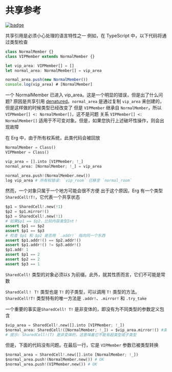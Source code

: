 # 共享参考

[![badge](https://img.shields.io/endpoint.svg?url=https%3A%2F%2Fgezf7g7pd5.execute-api.ap-northeast-1.amazonaws.com%2Fdefault%2Fsource_up_to_date%3Fowner%3Derg-lang%26repos%3Derg%26ref%3Dmain%26path%3Ddoc/EN/syntax/type/advanced/shared.md%26commit_hash%3D51de3c9d5a9074241f55c043b9951b384836b258)](https://gezf7g7pd5.execute-api.ap-northeast-1.amazonaws.com/default/source_up_to_date?owner=erg-lang&repos=erg&ref=main&path=doc/EN/syntax/type/advanced/shared.md&commit_hash=51de3c9d5a9074241f55c043b9951b384836b258)

共享引用是必须小心处理的语言特性之一
例如，在 TypeScript 中，以下代码将通过类型检查

```typescript
class NormalMember {}
class VIPMember extends NormalMember {}

let vip_area: VIPMember[] = []
let normal_area: NormalMember[] = vip_area

normal_area.push(new NormalMember())
console.log(vip_area) # [NormalMember]
```

一个 NormalMember 已进入 vip_area。这是一个明显的错误，但是出了什么问题?
原因是共享引用 [denatured](./variance.md)。`normal_area` 是通过复制 `vip_area` 来创建的，但是这样做的时候类型已经改变了
但是 `VIPMember` 继承自 `NormalMember`，所以 `VIPMember[] <: NormalMember[]`，这不是问题
关系 `VIPMember[] <: NormalMember[]` 适用于不可变对象。但是，如果您执行上述破坏性操作，则会出现故障

在 Erg 中，由于所有权系统，此类代码会被回放

```python
NormalMember = Class()
VIPMember = Class()

vip_area = [].into [VIPMember; !_]
normal_area: [NormalMember; !_] = vip_area

normal_area.push!(NormalMember.new())
log vip_area # 所有权错误: `vip_room` 已移至 `normal_room`
```

然而，一个对象只属于一个地方可能会很不方便
出于这个原因，Erg 有一个类型 `SharedCell!T!`，它代表一个共享状态

```python
$p1 = SharedCell!.new(!1)
$p2 = $p1.mirror!()
$p3 = SharedCell!.new(!1)
# 如果$p1 == $p2，比较内容类型Int！
assert $p1 == $p2
assert $p1 == $p3
# 检查 $p1 和 $p2 是否用 `.addr!` 指向同一个东西
assert $p1.addr!() == $p2.addr!()
assert $p1.addr!() != $p3.addr!()
$p1.add! 1
assert $p1 == 2
assert $p2 == 2
assert $p3 == 1
```

`SharedCell!` 类型的对象必须以`$` 为前缀。此外，就其性质而言，它们不可能是常数

`SharedCell！ T!` 类型也是 `T!` 的子类型，可以调用 `T!` 类型的方法。`SharedCell!T!` 类型特有的唯一方法是 `.addr!`、`.mirror!` 和 `.try_take`

一个重要的事实是`SharedCell! T!` 是非变体的，即没有为不同类型的参数定义包含

```python
$vip_area = SharedCell!.new([].into [VIPMember; !_])
$normal_area: SharedCell!([NormalMember; !_]) = $vip_area.mirror!() #类型错误: 预期 SharedCell！([NormalMember；！_])，但得到 SharedCell！([VIPMember;!_])
# 提示: SharedCell!(T) 是非变体的，这意味着它不能有超类型或子类型
```

但是，下面的代码没有问题。在最后一行，它是 `VIPMember` 参数已被类型转换

```python
$normal_area = SharedCell!.new([].into [NormalMember; !_])
$normal_area.push!(NormalMember.new()) # OK
$normal_area.push!(VIPMember.new()) # OK
```
